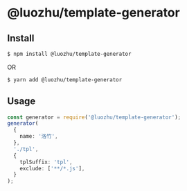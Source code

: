 # @luozhu/template-generator

## Install

```sh
$ npm install @luozhu/template-generator
```

OR

```sh
$ yarn add @luozhu/template-generator
```

## Usage

```ts
const generator = require('@luozhu/template-generator');
generator(
  {
    name: '洛竹',
  },
  './tpl',
  {
    tplSuffix: 'tpl',
    exclude: ['**/*.js'],
  }
);
```

